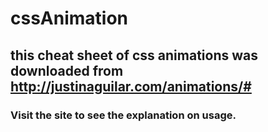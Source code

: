 # cssAnimation
## this cheat sheet of css animations was downloaded from http://justinaguilar.com/animations/#
### Visit the site to see the explanation on usage.
